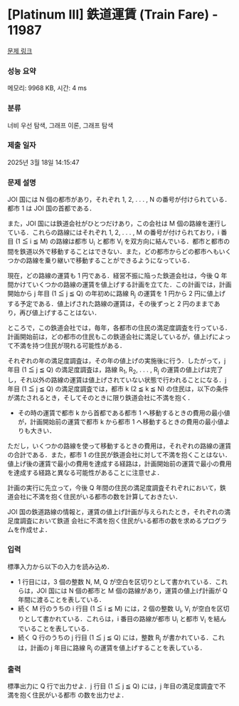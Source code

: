# [Platinum III] 鉄道運賃 (Train Fare) - 11987 

[문제 링크](https://www.acmicpc.net/problem/11987) 

### 성능 요약

메모리: 9968 KB, 시간: 4 ms

### 분류

너비 우선 탐색, 그래프 이론, 그래프 탐색

### 제출 일자

2025년 3월 18일 14:15:47

### 문제 설명

<p>JOI 国には N 個の都市があり，それぞれ 1, 2, . . . , N の番号が付けられている．都市 1 は JOI 国の首都である．</p>

<p>また，JOI 国には鉄道会社がひとつだけあり，この会社は M 個の路線を運行している．これらの路線にはそれぞれ 1, 2, . . . , M の番号が付けられており，i 番目 (1 ≦ i ≦ M) の路線は都市 U<sub>i</sub> と都市 V<sub>i</sub> を双方向に結んでいる．都市と都市の間を鉄道以外で移動することはできない．また，どの都市からどの都市へもいくつかの路線を乗り継いで移動することができるようになっている．</p>

<p>現在，どの路線の運賃も 1 円である．経営不振に陥った鉄道会社は，今後 Q 年間かけていくつかの路線の運賃を値上げする計画を立てた．この計画では，計画開始から j 年目 (1 ≦ j ≦ Q) の年初めに路線 R<sub>j</sub> の運賃を 1 円から 2 円に値上げする予定である．値上げされた路線の運賃は，その後ずっと 2 円のままであり，再び値上げすることはない．</p>

<p>ところで，この鉄道会社では，毎年，各都市の住民の満足度調査を行っている．計画開始前は，どの都市の住民もこの鉄道会社に満足しているが，値上げによって不満を持つ住民が現れる可能性がある．</p>

<p>それぞれの年の満足度調査は，その年の値上げの実施後に行う．したがって，j 年目 (1 ≦ j ≦ Q) の満足度調査は，路線 R<sub>1</sub>, R<sub>2</sub>, . . . , R<sub>j</sub> の運賃の値上げは完了し，それ以外の路線の運賃は値上げされていない状態で行われることになる．j 年目 (1 ≦ j ≦ Q) の満足度調査では，都市 k (2 ≦ k ≦ N) の住民は，以下の条件が満たされるとき，そしてそのときに限り鉄道会社に不満を抱く．</p>

<ul>
	<li>その時の運賃で都市 k から首都である都市 1 へ移動するときの費用の最小値が，計画開始前の運賃で都市 k から都市 1 へ移動するときの費用の最小値よりも大きい．</li>
</ul>

<p>ただし，いくつかの路線を使って移動するときの費用は，それぞれの路線の運賃の合計である．また，都市 1 の住民が鉄道会社に対して不満を抱くことはない．値上げ後の運賃で最小の費用を達成する経路は，計画開始前の運賃で最小の費用を達成する経路と異なる可能性があることに注意せよ．</p>

<p>計画の実行に先立って，今後 Q 年間の住民の満足度調査それぞれにおいて，鉄道会社に不満を抱く住民がいる都市の数を計算しておきたい．</p>

<p>JOI 国の鉄道路線の情報と，運賃の値上げ計画が与えられたとき，それぞれの満足度調査において鉄道 会社に不満を抱く住民がいる都市の数を求めるプログラムを作成せよ．</p>

### 입력 

 <p>標準入力から以下の入力を読み込め．</p>

<ul>
	<li>1 行目には，3 個の整数 N, M, Q が空白を区切りとして書かれている．これらは，JOI 国には N 個の都市と M 個の路線があり，運賃の値上げ計画が Q 年間に渡ることを表している．</li>
	<li>続く M 行のうちの i 行目 (1 ≦ i ≦ M) には，2 個の整数 U<sub>i</sub>, V<sub>i</sub> が空白を区切りとして書かれている．これらは，i 番目の路線が都市 U<sub>i</sub> と都市 V<sub>i</sub> を結んでいることを表している．</li>
	<li>続く Q 行のうちの j 行目 (1 ≦ j ≦ Q) には，整数 R<sub>j</sub> が書かれている．これは，計画の j 年目に路線 R<sub>j</sub> の運賃を値上げすることを表している．</li>
</ul>

### 출력 

 <p>標準出力に Q 行で出力せよ．j 行目 (1 ≦ j ≦ Q) には，j 年目の満足度調査で不満を抱く住民がいる都市 の数を出力せよ．</p>

